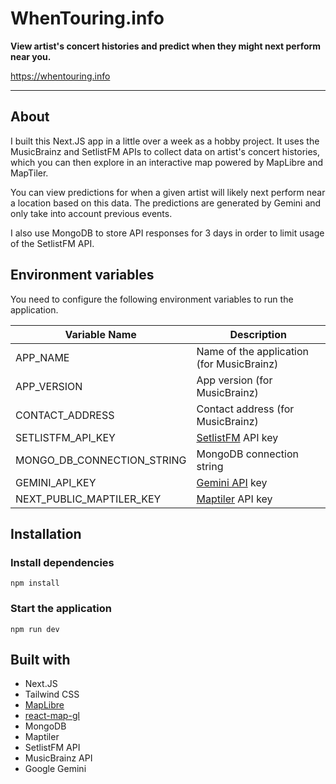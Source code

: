 # **WhenTouring.info**

**View artist's concert histories and predict when they might next perform near you.**

https://whentouring.info

---

## About

I built this Next.JS app in a little over a week as a hobby project. It uses the MusicBrainz and SetlistFM APIs to collect data on artist's concert histories, which you can then explore in an interactive map powered by MapLibre and MapTiler.

You can view predictions for when a given artist will likely next perform near a location based on this data. The predictions are generated by Gemini and only take into account previous events.

I also use MongoDB to store API responses for 3 days in order to limit usage of the SetlistFM API.

## Environment variables

You need to configure the following environment variables to run the application.

| Variable Name              | Description                                          |
| -------------------------- | ---------------------------------------------------- |
| APP_NAME                   | Name of the application (for MusicBrainz)            |
| APP_VERSION                | App version (for MusicBrainz)                        |
| CONTACT_ADDRESS            | Contact address (for MusicBrainz)                    |
| SETLISTFM_API_KEY          | [SetlistFM](https://www.setlist.fm/) API key         |
| MONGO_DB_CONNECTION_STRING | MongoDB connection string                            |
| GEMINI_API_KEY             | [Gemini API](https://aistudio.google.com/apikey) key |
| NEXT_PUBLIC_MAPTILER_KEY   | [Maptiler](https://www.maptiler.com/) API key        |

## Installation

### Install dependencies

`npm install`

### Start the application

`npm run dev`

## Built with

- Next.JS
- Tailwind CSS
- [MapLibre](https://maplibre.org/maplibre-gl-js/docs/)
- [react-map-gl](https://visgl.github.io/react-map-gl/)
- MongoDB
- Maptiler
- SetlistFM API
- MusicBrainz API
- Google Gemini
